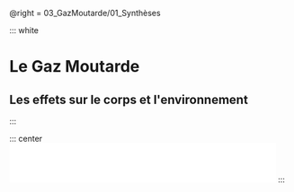 @right = 03_GazMoutarde/01_Synthèses

::: white
# Le Gaz Moutarde
## Les effets sur le corps et l'environnement
:::

::: center
![sulfonium](static/img/sulfonium.png)
:::
